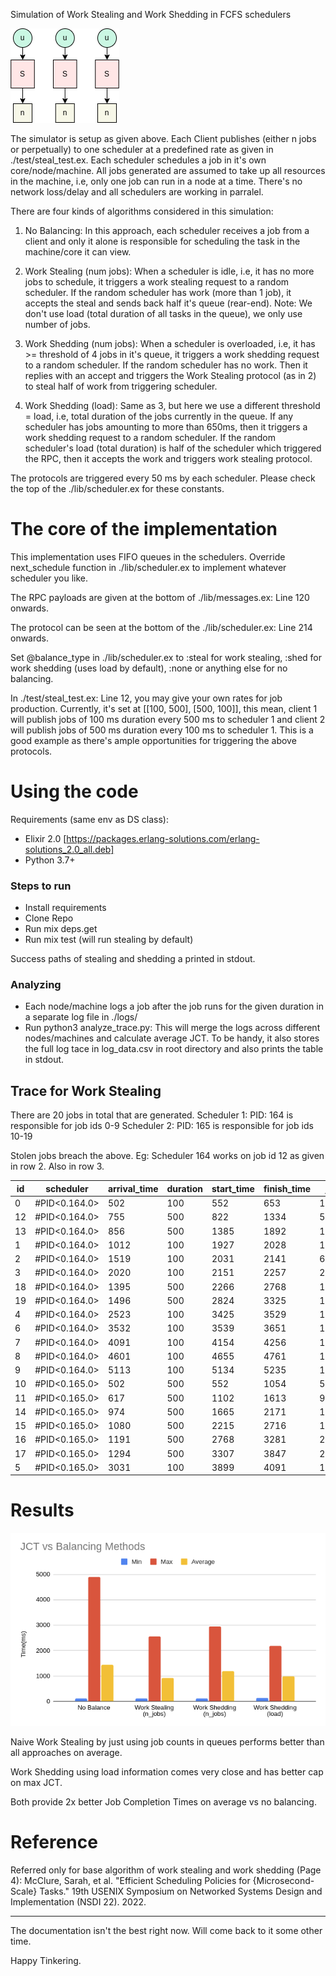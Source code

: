 
Simulation of Work Stealing and Work Shedding in FCFS schedulers


![alt text](./simulation_arch.png)

The simulator is setup as given above. Each Client publishes (either n jobs or perpetually) to one scheduler at a predefined rate as given in ./test/steal_test.ex. Each scheduler schedules a job in it's own core/node/machine. All jobs generated are assumed to take up all resources in the machine, i.e, only one job can run in a node at a time. There's no network loss/delay and all schedulers are working in parralel.

There are four kinds of algorithms considered in this simulation:

1. No Balancing: In this approach, each scheduler receives a job from a client and only it alone is responsible for scheduling the task in the machine/core it can view.

2. Work Stealing (num jobs): When a scheduler is idle, i.e, it has no more jobs to schedule, it triggers a work stealing request to a random scheduler. If the random scheduler has work (more than 1 job), it accepts the steal and sends back half it's queue (rear-end). Note: We don't use load (total duration of all tasks in the queue), we only use number of jobs.

3. Work Shedding (num jobs): When a scheduler is overloaded, i.e, it has >= threshold of 4 jobs in it's queue, it triggers a work shedding request to a random scheduler. If the random scheduler has no work. Then it replies with an accept and triggers the Work Stealing protocol (as in 2) to steal half of work from triggering scheduler.

4. Work Shedding (load): Same as 3, but here we use a different threshold = load, i.e, total duration of the jobs currently in the queue. If any scheduler has jobs amounting to more than 650ms, then it triggers a work shedding request to a random scheduler. If the random scheduler's load (total duration) is half of the scheduler which triggered the RPC, then it accepts the work and triggers work stealing protocol.

The protocols are triggered every 50 ms by each scheduler. Please check the top of the ./lib/scheduler.ex for these constants. 

# The core of the implementation

This implementation uses FIFO queues in the schedulers. Override next_schedule function in ./lib/scheduler.ex to implement whatever scheduler you like.

The RPC payloads are given at the bottom of ./lib/messages.ex: Line 120 onwards. 

The protocol can be seen at the bottom of the ./lib/scheduler.ex: Line 214 onwards.

Set @balance_type in ./lib/scheduler.ex to :steal for work stealing, :shed for work shedding (uses load by default), :none or anything else for no balancing.

In ./test/steal_test.ex: Line 12, you may give your own rates for job production. Currently, it's set at [[100, 500], [500, 100]], this mean, client 1 will publish jobs of 100 ms duration every 500 ms to scheduler 1 and client 2 will publish jobs of 500 ms duration every 100 ms to scheduler 1. This is a good example as there's ample opportunities for triggering the above protocols.

# Using the code

Requirements (same env as DS class):
- Elixir 2.0 [https://packages.erlang-solutions.com/erlang-solutions_2.0_all.deb] 
- Python 3.7+

### Steps to run
- Install requirements
- Clone Repo
- Run mix deps.get
- Run mix test (will run stealing by default)

Success paths of stealing and shedding a printed in stdout.

### Analyzing
- Each node/machine logs a job after the job runs for the given duration in a separate log file in ./logs/
- Run python3 analyze_trace.py:  This will merge the logs across different nodes/machines and calculate average JCT. To be handy, it also stores the full log tace in log_data.csv in root directory and also prints the table in stdout.


## Trace for Work Stealing

There are 20 jobs in total that are generated. 
Scheduler 1: PID: 164 is responsible for job ids 0-9
Scheduler 2: PID: 165 is responsible for job ids 10-19

Stolen jobs breach the above. Eg: Scheduler 164 works on job id 12 as given in row 2. Also in row 3.

|id |scheduler    |arrival_time|duration|start_time|finish_time|jct |
|---|-------------|------------|--------|----------|-----------|----|
|0  |#PID<0.164.0>|502         |100     |552       |653        |151 |
|12 |#PID<0.164.0>|755         |500     |822       |1334       |579 |
|13 |#PID<0.164.0>|856         |500     |1385      |1892       |1036|
|1  |#PID<0.164.0>|1012        |100     |1927      |2028       |1016|
|2  |#PID<0.164.0>|1519        |100     |2031      |2141       |622 |
|3  |#PID<0.164.0>|2020        |100     |2151      |2257       |237 |
|18 |#PID<0.164.0>|1395        |500     |2266      |2768       |1373|
|19 |#PID<0.164.0>|1496        |500     |2824      |3325       |1829|
|4  |#PID<0.164.0>|2523        |100     |3425      |3529       |1006|
|6  |#PID<0.164.0>|3532        |100     |3539      |3651       |119 |
|7  |#PID<0.164.0>|4091        |100     |4154      |4256       |165 |
|8  |#PID<0.164.0>|4601        |100     |4655      |4761       |160 |
|9  |#PID<0.164.0>|5113        |100     |5134      |5235       |122 |
|10 |#PID<0.165.0>|502         |500     |552       |1054       |552 |
|11 |#PID<0.165.0>|617         |500     |1102      |1613       |996 |
|14 |#PID<0.165.0>|974         |500     |1665      |2171       |1197|
|15 |#PID<0.165.0>|1080        |500     |2215      |2716       |1636|
|16 |#PID<0.165.0>|1191        |500     |2768      |3281       |2090|
|17 |#PID<0.165.0>|1294        |500     |3307      |3847       |2553|
|5  |#PID<0.165.0>|3031        |100     |3899      |4091       |1060|

# Results
![alt text](./result.png)

Naive Work Stealing by just using job counts in queues performs better than all approaches on average.

Work Shedding using load information comes very close and has better cap on max JCT.

Both provide 2x better Job Completion Times on average vs no balancing.

# Reference
Referred only for base algorithm of work stealing and work shedding (Page 4):
McClure, Sarah, et al. "Efficient Scheduling Policies for {Microsecond-Scale} Tasks." 19th USENIX Symposium on Networked Systems Design and Implementation (NSDI 22). 2022.

___
The documentation isn't the best right now. Will come back to it some other time.

Happy Tinkering.